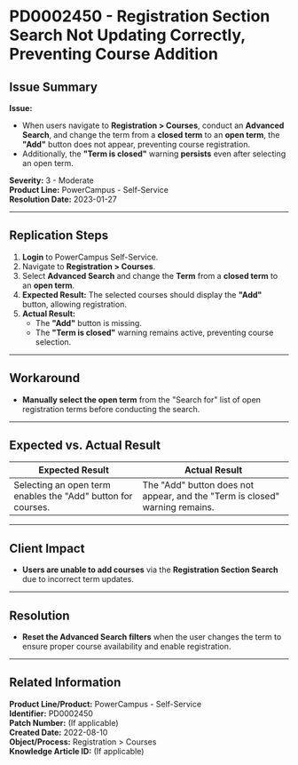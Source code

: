 # PD0002450 - Registration Section Search Not Updating Correctly, Preventing Course Addition  

## **Issue Summary**  
**Issue:**  
- When users navigate to **Registration > Courses**, conduct an **Advanced Search**, and change the term from a **closed term** to an **open term**, the **"Add"** button does not appear, preventing course registration.  
- Additionally, the **"Term is closed"** warning **persists** even after selecting an open term.  

**Severity:** 3 - Moderate  
**Product Line:** PowerCampus - Self-Service  
**Resolution Date:** 2023-01-27  

---

## **Replication Steps**  
1. **Login** to PowerCampus Self-Service.  
2. Navigate to **Registration > Courses**.  
3. Select **Advanced Search** and change the **Term** from a **closed term** to an **open term**.  
4. **Expected Result:** The selected courses should display the **"Add"** button, allowing registration.  
5. **Actual Result:**  
   - The **"Add"** button is missing.  
   - The **"Term is closed"** warning remains active, preventing course selection.  

---

## **Workaround**  
- **Manually select the open term** from the "Search for" list of open registration terms before conducting the search.  

---

## **Expected vs. Actual Result**  
| **Expected Result** | **Actual Result** |
|---------------------|------------------|
| Selecting an open term enables the "Add" button for courses. | The "Add" button does not appear, and the "Term is closed" warning remains. |

---

## **Client Impact**  
- **Users are unable to add courses** via the **Registration Section Search** due to incorrect term updates.  

---

## **Resolution**  
- **Reset the Advanced Search filters** when the user changes the term to ensure proper course availability and enable registration.  

---

## **Related Information**  
**Product Line/Product:** PowerCampus - Self-Service  
**Identifier:** PD0002450  
**Patch Number:** (If applicable)  
**Created Date:** 2022-08-10  
**Object/Process:** Registration > Courses  
**Knowledge Article ID:** (If applicable)  
